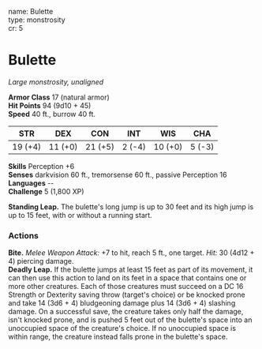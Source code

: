 name: Bulette    
type: monstrosity    
cr: 5

# Bulette 
_Large monstrosity, unaligned_

**Armor Class** 17 (natural armor)    
**Hit Points** 94 (9d10 + 45)    
**Speed** 40 ft., burrow 40 ft.

| STR      | DEX     | CON      | INT     | WIS     | CHA     |
|----------|---------|----------|---------|---------|---------|
| 19 (+4)  | 11 (+0) | 21 (+5)  | 2 (-4)  | 10 (+0) | 5 (-3)  |

**Skills** Perception +6    
**Senses** darkvision 60 ft., tremorsense 60 ft., passive Perception 16    
**Languages** --    
**Challenge** 5 (1,800 XP)

**Standing Leap.** The bulette's long jump is up to 30 feet and its high jump is up to 15 feet, with or without a running start.

### Actions 
**Bite.** _Melee Weapon Attack:_ +7 to hit, reach 5 ft., one target. _Hit:_ 30 (4d12 + 4) piercing damage.    
**Deadly Leap.** If the bulette jumps at least 15 feet as part of its movement, it can then use this action to land on its feet in a space that contains one or more other creatures. Each of those creatures must succeed on a DC 16 Strength or Dexterity saving throw (target's choice) or be knocked prone and take 14 (3d6 + 4) bludgeoning damage plus 14 (3d6 + 4) slashing damage. On a successful save, the creature takes only half the damage, isn't knocked prone, and is pushed 5 feet out of the bulette's space into an unoccupied space of the creature's choice. If no unoccupied space is within range, the creature instead falls prone in the bulette's space.    